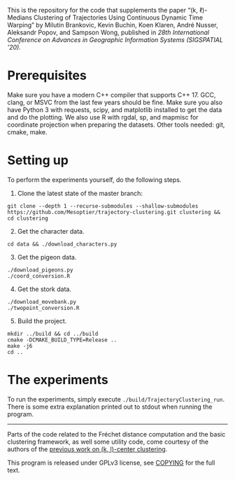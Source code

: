 This is the repository for the code that supplements the paper
“(k, ℓ)-Medians Clustering of Trajectories Using Continuous Dynamic Time Warping”
by Milutin Brankovic, Kevin Buchin, Koen Klaren, André Nusser, Aleksandr Popov,
and Sampson Wong, published in _28th International Conference on Advances in
Geographic Information Systems (SIGSPATIAL ’20)._

# Prerequisites
Make sure you have a modern C++ compiler that supports C++ 17.
GCC, clang, or MSVC from the last few years should be fine.
Make sure you also have Python 3 with requests, scipy, and matplotlib installed
to get the data and do the plotting.
We also use R with rgdal, sp, and mapmisc for coordinate projection when
preparing the datasets.
Other tools needed: git, cmake, make.

# Setting up
To perform the experiments yourself, do the following steps.
1. Clone the latest state of the master branch:
```
git clone --depth 1 --recurse-submodules --shallow-submodules https://github.com/Mesoptier/trajectory-clustering.git clustering && cd clustering
```
2. Get the character data.
```
cd data && ./download_characters.py
```
3. Get the pigeon data.
```
./download_pigeons.py
./coord_conversion.R
```
4. Get the stork data.
```
./download_movebank.py
./twopoint_conversion.R
```
5. Build the project.
```
mkdir ../build && cd ../build
cmake -DCMAKE_BUILD_TYPE=Release ..
make -j6
cd ..
```

# The experiments
To run the experiments, simply execute `./build/TrajectoryClustering_run`.
There is some extra explanation printed out to stdout when running the program.

---
Parts of the code related to the Fréchet distance computation and the basic
clustering framework, as well some utility code, come courtesy of the authors
of the [previous work on (k, l)-center
clustering](https://gitlab.com/anusser/klcluster-sigspatial19/).

This program is released under GPLv3 license, see [COPYING](COPYING) for the
full text.
